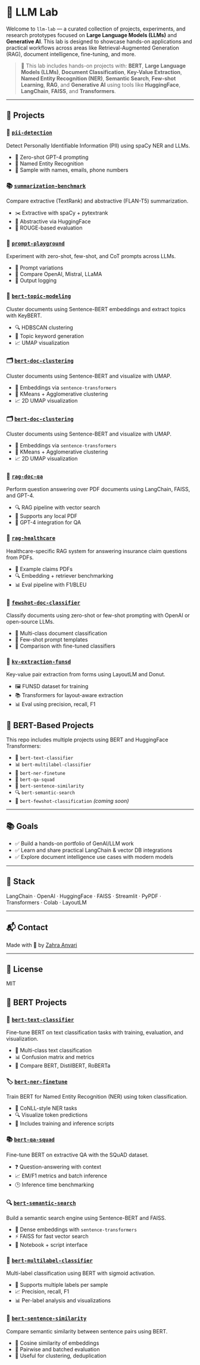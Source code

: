 # 🧪 LLM Lab

Welcome to `llm-lab` — a curated collection of projects, experiments, and research prototypes focused on **Large Language Models (LLMs)** and **Generative AI**. This lab is designed to showcase hands-on applications and practical workflows across areas like Retrieval-Augmented Generation (RAG), document intelligence, fine-tuning, and more.

> 🧠 This lab includes hands-on projects with:
> **BERT**, **Large Language Models (LLMs)**, **Document Classification**, **Key-Value Extraction**, **Named Entity Recognition (NER)**, **Semantic Search**, **Few-shot Learning**, **RAG**, and **Generative AI** using tools like **HuggingFace**, **LangChain**, **FAISS**, and **Transformers**.

---

## 🚀 Projects
### 🔐 [`pii-detection`](./pii-detection)
Detect Personally Identifiable Information (PII) using spaCy NER and LLMs.
- 🧠 Zero-shot GPT-4 prompting
- 🤖 Named Entity Recognition
- 📄 Sample with names, emails, phone numbers

### 📚 [`summarization-benchmark`](./summarization-benchmark)
Compare extractive (TextRank) and abstractive (FLAN-T5) summarization.
- ✂️ Extractive with spaCy + pytextrank
- 🧠 Abstractive via HuggingFace
- 📏 ROUGE-based evaluation

### 🧪 [`prompt-playground`](./prompt-playground)
Experiment with zero-shot, few-shot, and CoT prompts across LLMs.
- 🔹 Prompt variations
- 🤖 Compare OpenAI, Mistral, LLaMA
- 📝 Output logging

### 🧠 [`bert-topic-modeling`](./bert-topic-modeling)
Cluster documents using Sentence-BERT embeddings and extract topics with KeyBERT.
- 🔍 HDBSCAN clustering
- 🧠 Topic keyword generation
- 📈 UMAP visualization


### 🗂️ [`bert-doc-clustering`](./bert-doc-clustering)
Cluster documents using Sentence-BERT and visualize with UMAP.
- 🔢 Embeddings via `sentence-transformers`
- 🔁 KMeans + Agglomerative clustering
- 📈 2D UMAP visualization


### 🗂️ [`bert-doc-clustering`](./bert-doc-clustering)
Cluster documents using Sentence-BERT and visualize with UMAP.
- 🔢 Embeddings via `sentence-transformers`
- 🔁 KMeans + Agglomerative clustering
- 📈 2D UMAP visualization


### 📄 [`rag-doc-qa`](./rag-doc-qa)
Perform question answering over PDF documents using LangChain, FAISS, and GPT-4.
- 🔍 RAG pipeline with vector search
- 📄 Supports any local PDF
- 🤖 GPT-4 integration for QA

### 🏥 [`rag-healthcare`](./rag-healthcare)
Healthcare-specific RAG system for answering insurance claim questions from PDFs.
- 📑 Example claims PDFs
- 🔍 Embedding + retriever benchmarking
- 📊 Eval pipeline with F1/BLEU

### 🧷 [`fewshot-doc-classifier`](./fewshot-doc-classifier)
Classify documents using zero-shot or few-shot prompting with OpenAI or open-source LLMs.
- 🔢 Multi-class document classification
- 🧠 Few-shot prompt templates
- 🧪 Comparison with fine-tuned classifiers

### 🧾 [`kv-extraction-funsd`](./kv-extraction-funsd)
Key-value pair extraction from forms using LayoutLM and Donut.
- 🖼️ FUNSD dataset for training
- 📚 Transformers for layout-aware extraction
- 📊 Eval using precision, recall, F1

## 🧠 BERT-Based Projects
This repo includes multiple projects using BERT and HuggingFace Transformers:

- 🧾 `bert-text-classifier`
- 📊 `bert-multilabel-classifier`
- 🧠 `bert-ner-finetune`
- 💬 `bert-qa-squad`
- 🔗 `bert-sentence-similarity`
- 🔍 `bert-semantic-search`
- 🧪 `bert-fewshot-classification` *(coming soon)*

---

## 📚 Goals
- ✅ Build a hands-on portfolio of GenAI/LLM work
- ✅ Learn and share practical LangChain & vector DB integrations
- ✅ Explore document intelligence use cases with modern models

---

## 🔧 Stack
LangChain · OpenAI · HuggingFace · FAISS · Streamlit · PyPDF · Transformers · Colab · LayoutLM

---

## 📬 Contact
Made with 🧠 by [Zahra Anvari](https://github.com/zanvari)

---

## 📄 License
MIT


## 🧠 BERT Projects

### 📝 [`bert-text-classifier`](./bert-text-classifier)
Fine-tune BERT on text classification tasks with training, evaluation, and visualization.
- 🔢 Multi-class text classification
- 📊 Confusion matrix and metrics
- 🔁 Compare BERT, DistilBERT, RoBERTa

### 🏷️ [`bert-ner-finetune`](./bert-ner-finetune)
Train BERT for Named Entity Recognition (NER) using token classification.
- 🧾 CoNLL-style NER tasks
- 🔍 Visualize token predictions
- 🧪 Includes training and inference scripts

### 📚 [`bert-qa-squad`](./bert-qa-squad)
Fine-tune BERT on extractive QA with the SQuAD dataset.
- ❓ Question-answering with context
- 📈 EM/F1 metrics and batch inference
- 🕒 Inference time benchmarking

### 🔍 [`bert-semantic-search`](./bert-semantic-search)
Build a semantic search engine using Sentence-BERT and FAISS.
- 🧠 Dense embeddings with `sentence-transformers`
- ⚡ FAISS for fast vector search
- 📄 Notebook + script interface

### 🧷 [`bert-multilabel-classifier`](./bert-multilabel-classifier)
Multi-label classification using BERT with sigmoid activation.
- 🔢 Supports multiple labels per sample
- 📈 Precision, recall, F1
- 📊 Per-label analysis and visualizations

### 🧠 [`bert-sentence-similarity`](./bert-sentence-similarity)
Compare semantic similarity between sentence pairs using BERT.
- 🧪 Cosine similarity of embeddings
- 🔁 Pairwise and batched evaluation
- 🧠 Useful for clustering, deduplication
